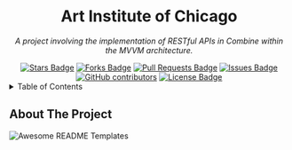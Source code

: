 <h1 align="center">Art Institute of Chicago</h1>
<p align="center"><i>A project involving the implementation of RESTful APIs in Combine within the MVVM architecture.</i></p>

<!-- PROJECT SHIELDS -->
<div align="center">
    <a href="https://github.com/HRayChang/Art-Institute-of-Chicago/stargazers"><img src="https://img.shields.io/github/stars/HRayChang/Art-Institute-of-Chicago" alt="Stars Badge"/></a>
    <a href="https://github.com/HRayChang/Art-Institute-of-Chicago/network/members"><img src="https://img.shields.io/github/forks/HRayChang/Art-Institute-of-Chicago" alt="Forks Badge"/></a>
    <a href="https://github.com/HRayChang/Art-Institute-of-Chicago/pulls"><img src="https://img.shields.io/github/issues-pr/HRayChang/Art-Institute-of-Chicago" alt="Pull Requests Badge"/></a>
    <a href="https://github.com/HRayChang/Art-Institute-of-Chicago/issues"><img src="https://img.shields.io/github/issues/HRayChang/Art-Institute-of-Chicago" alt="Issues Badge"/></a>
    <a href="https://github.com/HRayChang/Art-Institute-of-Chicago/graphs/contributors"><img alt="GitHub contributors" src="https://img.shields.io/github/contributors/HRayChang/Art-Institute-of-Chicago?color=2b9348"></a>
    <a href="https://github.com/HRayChang/Art-Institute-of-Chicago/blob/master/LICENSE"><img src="https://img.shields.io/github/license/HRayChang/Art-Institute-of-Chicago?color=2b9348" alt="License Badge"/></a>
</div>

<!-- TABLE OF CONTENTS -->
<details>
  <summary>Table of Contents</summary>
  <ol>
    <li>
      <a href="#about-the-project">About The Project</a>
      <ul>
        <li><a href="#built-with">Built With</a></li>
      </ul>
    </li>
    <li>
      <a href="#getting-started">Getting Started</a>
      <ul>
        <li><a href="#prerequisites">Prerequisites</a></li>
        <li><a href="#installation">Installation</a></li>
      </ul>
    </li>
    <li><a href="#usage">Usage</a></li>
    <li><a href="#roadmap">Roadmap</a></li>
    <li><a href="#contributing">Contributing</a></li>
    <li><a href="#license">License</a></li>
    <li><a href="#contact">Contact</a></li>
    <li><a href="#acknowledgments">Acknowledgments</a></li>
  </ol>
</details>

<!-- ABOUT THE PROJECT -->
<h2>About The Project</h2>
<a><img src="https://github.com/HRayChang/Art-Institute-of-Chicago/assets/111962195/09c5f690-3a3a-4f61-830f-37f4d2f45c57" alt="Awesome README Templates" /></a>
